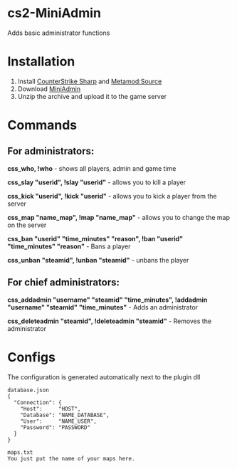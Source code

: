 # cs2-MiniAdmin
Adds basic administrator functions

# Installation
1. Install [CounterStrike Sharp](https://github.com/roflmuffin/CounterStrikeSharp) and [Metamod:Source](https://www.sourcemm.net/downloads.php/?branch=master)
3. Download [MiniAdmin](https://github.com/partiusfabaa/cs2-MiniAdmin/releases/tag/v1.0.0)
4. Unzip the archive and upload it to the game server

# Commands
## For administrators:
**css_who, !who** - shows all players, admin and game time

**css_slay "userid", !slay "userid"** - allows you to kill a player

**css_kick "userid", !kick "userid"** - allows you to kick a player from the server

**css_map "name_map", !map "name_map"** - allows you to change the map on the server

**css_ban "userid" "time_minutes" "reason", !ban "userid" "time_minutes" "reason"** - Bans a player

**css_unban "steamid", !unban "steamid"** - unbans the player

## For chief administrators:
**css_addadmin "username" "steamid" "time_minutes", !addadmin "username" "steamid" "time_minutes"** - Adds an administrator

**css_deleteadmin "steamid", !deleteadmin "steamid"** - Removes the administrator

# Configs
The configuration is generated automatically next to the plugin dll
```
database.json
{
  "Connection": {
    "Host": 	"HOST",
    "Database": "NAME_DATABASE",
    "User": 	"NAME_USER",
    "Password": "PASSWORD"
  }
}

maps.txt
You just put the name of your maps here.
```

